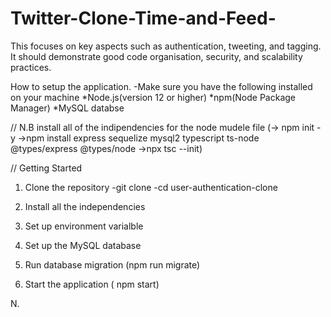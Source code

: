 # Twitter-Clone-Time-and-Feed-
This focuses on key aspects such as authentication, tweeting, and tagging. It should demonstrate good code organisation, security, and scalability practices.


How to setup the application.
-Make sure you have the following installed on your machine
*Node.js(version 12 or higher)
*npm(Node Package Manager) 
*MySQL databse

//
N.B install all of the indipendencies for the node mudele file
(-> npm init -y
 ->npm install express sequelize mysql2 typescript ts-node @types/express @types/node
 ->npx tsc --init)

//
Getting Started
1. Clone the repository
   -git clone <repository-url>
   -cd user-authentication-clone

2. Install all the independencies
3. Set up environment varialble
4. Set up the MySQL database
5.  Run database migration  (npm run migrate)
6.  Start the application ( npm start)


N.
